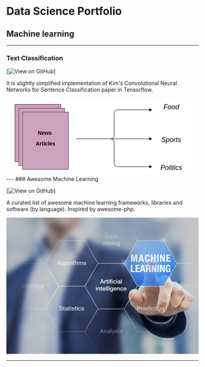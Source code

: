 # Data Science Portfolio
## Machine learning
---
### Text Classification

[![View on GitHub](https://img.shields.io/badge/GitHub-View_on_GitHub-blue?logo=GitHub)]

It is slightly simplified implementation of Kim's Convolutional Neural Networks for Sentence Classification paper in Tensorflow.

<center><img src="assets/img/text_classification.png"/></center>
---
### Awesome Machine Learning

[![View on GitHub](https://img.shields.io/badge/GitHub-View_on_GitHub-blue?logo=GitHub)]

A curated list of awesome machine learning frameworks, libraries and software (by language). Inspired by awesome-php.

<center><img src="assets/img/machine_learning.jpg"/></center>

---



